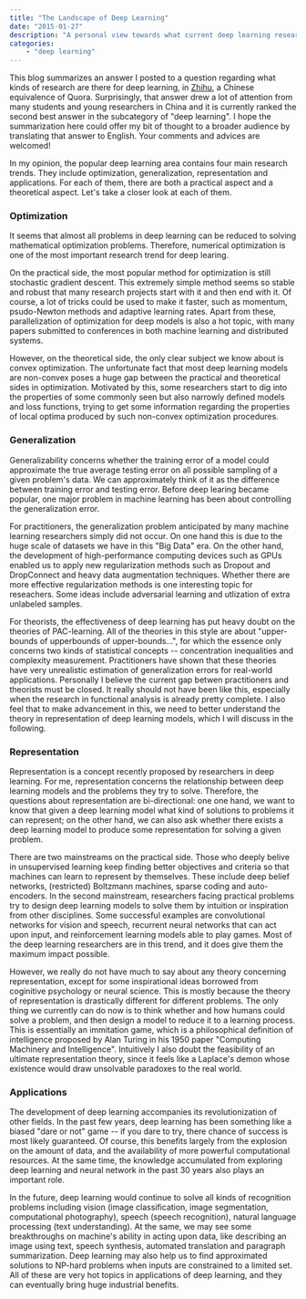 ```yaml
---
title: "The Landscape of Deep Learning"
date: "2015-01-27"
description: "A personal view towards what current deep learning research is about."
categories: 
    - "deep learning"
---
```


This blog summarizes an answer I posted to a question regarding what kinds of research are there for deep learning, in [Zhihu](http://www.zhihu.com/question/27608272/answer/37318565), a Chinese equivalence of Quora. Surprisingly, that answer drew a lot of attention from many students and young researchers in China and it is currently ranked the second best answer in the subcategory of "deep learning". I hope the summarization here could offer my bit of thought to a broader audience by translating that answer to English. Your comments and advices are welcomed!

In my opinion, the popular deep learning area contains four main research trends. They include optimization, generalization, representation and applications. For each of them, there are both a practical aspect and a theoretical aspect. Let's take a closer look at each of them.

### Optimization

It seems that almost all problems in deep learning can be reduced to solving mathematical optimization problems. Therefore, numerical optimization is one of the most important research trend for deep learing.

On the practical side, the most popular method for optimization is still stochastic gradient descent. This extremely simple method seems so stable and robust that many research projects start with it and then end with it. Of course, a lot of tricks could be used to make it faster, such as momentum, psudo-Newton methods and adaptive learning rates. Apart from these, parallelization of optimization for deep models is also a hot topic, with many papers submitted to conferences in both machine learning and distributed systems.

However, on the theoretical side, the only clear subject we know about is convex optimization. The unfortunate fact that most deep learning models are non-convex poses a huge gap between the practical and theoretical sides in optimization. Motivated by this, some researchers start to dig into the properties of some commonly seen but also narrowly defined models and loss functions, trying to get some information regarding the properties of local optima produced by such non-convex optimization procedures.

### Generalization

Generalizability concerns whether the training error of a model could approximate the true average testing error on all possible sampling of a given problem's data. We can approximately think of it as the difference between training error and testing error. Before deep learing became popular, one major problem in machine learning has been about controlling the generalization error.

For practitioners, the generalization problem anticipated by many machine learning researchers simply did not occur. On one hand this is due to the huge scale of datasets we have in this "Big Data" era. On the other hand, the development of high-performance computing devices such as GPUs enabled us to apply new regularization methods such as Dropout and DropConnect and heavy data augmentation techniques. Whether there are more effective regularization methods is one interesting topic for reseachers. Some ideas include adversarial learning and utlization of extra unlabeled samples.

For theorists, the effectiveness of deep learning has put heavy doubt on the theories of PAC-learning. All of the theories in this style are about "upper-bounds of upperbounds of upper-bounds...", for which the essence only concerns two kinds of statistical concepts -- concentration inequalities and complexity measurement. Practitioners have shown that these theories have very unrealistic estimation of generalization errors for real-world applications. Personally I believe the current gap betwen practitioners and theorists must be closed. It really should not have been like this, especially when the research in functional analysis is already pretty complete. I also feel that to make advancement in this, we need to better understand the theory in representation of deep learning models, which I will discuss in the following.

### Representation

Representation is a concept recently proposed by researchers in deep learning. For me, representation concerns the relationship between deep learning models and the problems they try to solve. Therefore, the questions about representation are bi-directional: one one hand, we want to know that given a deep learning model what kind of solutions to problems it can represent; on the other hand, we can also ask whether there exists a deep learning model to produce some representation for solving a given problem.

There are two mainstreams on the practical side. Those who deeply belive in unsupervised learning keep finding better objectives and criteria so that machines can learn to represent by themselves. These include deep belief networks, (restricted) Boltzmann machines, sparse coding and auto-encoders. In the second mainstream, researchers facing practical problems try to design deep learning models to solve them by intuition or inspiration from other disciplines. Some successful examples are convolutional networks for vision and speech, recurrent neural networks that can act upon input, and reinforcement learning models able to play games. Most of the deep learning researchers are in this trend, and it does give them the maximum impact possible.

However, we really do not have much to say about any theory concerning representation, except for some inspirational ideas borrowed from coginitive psychology or neural science. This is mostly because the theory of representation is drastically different for different problems. The only thing we currently can do now is to think whether and how humans could solve a problem, and then design a model to reduce it to a learning process. This is essentially an immitation game, which is a philosophical definition of intelligence proposed by Alan Turing in his 1950 paper "Computing Machinery and Intelligence". Intuitively I also doubt the feasibility of an ultimate representation theory, since it feels like a Laplace's demon whose existence would draw unsolvable paradoxes to the real world.

### Applications

The development of deep learning accompanies its revolutionization of other fields. In the past few years, deep learning has been something like a biased "dare or not" game -- if you dare to try, there chance of success is most likely guaranteed. Of course, this benefits largely from the explosion on the amount of data, and the availability of more powerful computational resources. At the same time, the knowledge accumulated from exploring deep learning and neural network in the past 30 years also plays an important role.

In the future, deep learning would continue to solve all kinds of recognition problems including vision (image classification, image segmentation, computational photography), speech (speech recognition), natural language processing (text understanding). At the same, we may see some breakthroughs on machine's ability in acting upon data, like describing an image using text, speech synthesis, automated translation and paragraph summarization. Deep learning may also help us to find approximated solutions to NP-hard problems when inputs are constrained to a limited set. All of these are very hot topics in applications of deep learning, and they can eventually bring huge industrial benefits.
